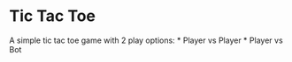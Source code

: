 # Tic Tac Toe
A simple tic tac toe game with 2 play options:
    * Player vs Player
    * Player vs Bot